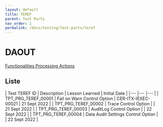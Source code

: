 ```yaml
---
layout: default
title: TEREF
parent: Test Parts
nav_order: 1
permalink: /docs/testing/test-parts/teref
---
```


# DAOUT

[Functionalities Processing Actions](../../../../FCT--Documentation/docs/functionalities/processing/TEREF)

## Liste

| Test TEREF ID   	| Description  	| Lesson Learned  	| Initial Date  	|
|---	|---	|---	|
| TPT_PRG_TEREF_00001  	| Fail on Warn Control Option  	| CER-ITX-IEXEC-00021   | 21 Sept 2022  	|
| TPT_PRG_TEREF_00002  	| Trace Control Option  	|    | 21 Sept 2022  	|
| TPT_PRG_TEREF_00003  	| AuditLog Control Option  	|    | 22 Sept 2022  	|
| TPT_PRG_TEREF_00004  	| Data Audit Settings Control Option  	|    | 22 Sept 2022  	|
